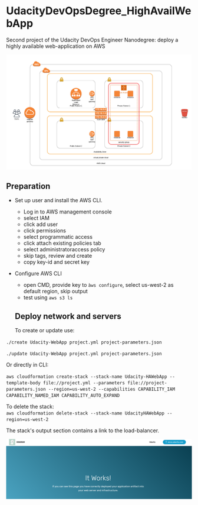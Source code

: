 [//]: # (Image References)
[image0]: ./data/success.png "success"
[image1]: ./data/network_diagram.png "network"

# UdacityDevOpsDegree_HighAvailWebApp
Second project of the Udacity DevOps Engineer Nanodegree: deploy a highly available web-application on AWS

![alt text][image1]

## Preparation
- Set up user and install the AWS CLI.
  - Log in to AWS management console
  - select IAM
  - click add user
  - click permissions
  - select programmatic access
  - click attach existing policies tab
  - select administratoraccess policy
  - skip tags, review and create
  - copy key-id and secret key
- Configure AWS CLI
  - open CMD, provide key to `àws configure`, select us-west-2 as default region, skip output
  - test using `aws s3 ls`
  

  ## Deploy network and servers
  To create or update use:  

`./create Udacity-WebApp project.yml project-parameters.json`  

`./update Udacity-WebApp project.yml project-parameters.json`

Or directly in CLI:  

`aws cloudformation create-stack --stack-name Udacity-HAWebApp --template-body file://project.yml --parameters file://project-parameters.json --region=us-west-2 --capabilities CAPABILITY_IAM CAPABILITY_NAMED_IAM CAPABILITY_AUTO_EXPAND`

To delete the stack:  
  `aws cloudformation delete-stack --stack-name UdacityHAWebApp --region=us-west-2`

The stack's output section contains a link to the load-balancer.  

![alt text][image0]


